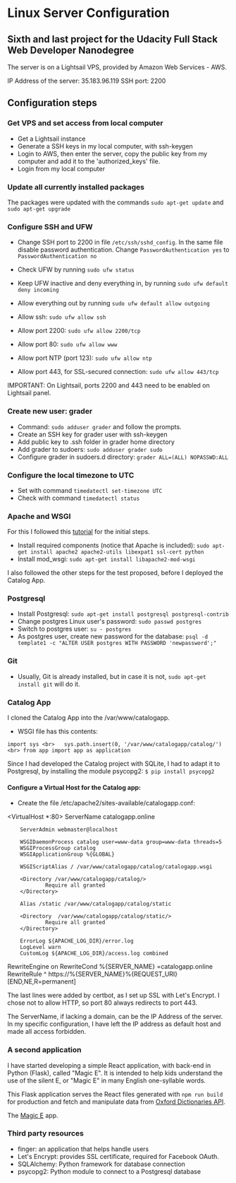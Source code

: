 # Linux Server Configuration
## Sixth and last project for the Udacity Full Stack Web Developer Nanodegree

The server is on a Lightsail VPS, provided by Amazon Web Services - AWS.

IP Address of the server: 35.183.96.119
SSH port: 2200

## Configuration steps

### Get VPS and set access from local computer

 - Get a Lightsail instance
 - Generate a SSH keys in my local computer, with ssh-keygen
 - Login to AWS, then enter the server, copy the public key from my computer and add it to the 'authorized_keys' file.
 - Login from my local computer

### Update all currently installed packages
The packages were updated with the commands `sudo apt-get update` and `sudo apt-get upgrade`

### Configure SSH and UFW
- Change SSH port to 2200 in file `/etc/ssh/sshd_config`. In the same file disable password authentication. Change `PasswordAuthentication yes` to `PasswordAuthentication no`

- Check UFW by running `sudo ufw status`
- Keep UFW inactive and deny everything in, by running `sudo ufw default deny incoming`
- Allow everything out by running `sudo ufw default allow outgoing`
- Allow ssh: `sudo ufw allow ssh`
- Allow port 2200: `sudo ufw allow 2200/tcp`
- Allow port 80: `sudo ufw allow www`
- Allow port NTP (port 123): `sudo ufw allow ntp`
- Allow port 443, for SSL-secured connection: `sudo ufw allow 443/tcp`

IMPORTANT: On Lightsail, ports 2200 and 443 need to be enabled on Lightsail panel.

### Create new user: grader
- Command: `sudo adduser grader` and follow the prompts.
- Create an SSH key for grader user with ssh-keygen
- Add public key to .ssh folder in grader home directory
- Add grader to sudoers: `sudo adduser grader sudo`
- Configure grader in sudoers.d directory: `grader ALL=(ALL) NOPASSWD:ALL`

### Configure the local timezone to UTC

- Set with command `timedatectl set-timezone UTC`
- Check with command `timedatectl status`

### Apache and WSGI

For this I followed this [tutorial](https://devops.profitbricks.com/tutorials/install-and-configure-mod_wsgi-on-ubuntu-1604-1/) for the initial steps.
- Install required components (notice that Apache is included): `sudo apt-get install apache2 apache2-utils libexpat1 ssl-cert python`
- Install mod_wsgi: `sudo apt-get install libapache2-mod-wsgi`

I also followed the other steps for the test proposed, before I deployed the Catalog App.

### Postgresql

- Install Postgresql: `sudo apt-get install postgresql postgresql-contrib`
- Change postgres Linux user's password: `sudo passwd postgres`
- Switch to postgres user: `su - postgres`
- As postgres user, create new password for the database: `psql -d template1 -c "ALTER USER postgres WITH PASSWORD 'newpassword';"`

### Git
- Usually, Git is already installed, but in case it is not, `sudo apt-get install git` will do it.

### Catalog App

I cloned the Catalog App into the /var/www/catalogapp.
- WSGI file has this contents:

``import sys <br>  
sys.path.insert(0, '/var/www/catalogapp/catalog/') <br>
from app import app as application``

Since I had developed the Catalog project with SQLite, I had to adapt it to Postgresql, by installing the module psycopg2: `$ pip install psycopg2`

#### Configure a Virtual Host for the Catalog app:

- Create the file /etc/apache2/sites-available/catalogapp.conf:

<VirtualHost \*:80>
	ServerName catalogapp.online

        ServerAdmin webmaster@localhost

        WSGIDaemonProcess catalog user=www-data group=www-data threads=5
        WSGIProcessGroup catalog
        WSGIApplicationGroup %{GLOBAL}

        WSGIScriptAlias / /var/www/catalogapp/catalog/catalogapp.wsgi

        <Directory /var/www/catalogapp/catalog/>
                Require all granted
        </Directory>

        Alias /static /var/www/catalogapp/catalog/static

        <Directory  /var/www/catalogapp/catalog/static/>
                Require all granted
        </Directory>

        ErrorLog ${APACHE_LOG_DIR}/error.log
        LogLevel warn
        CustomLog ${APACHE_LOG_DIR}/access.log combined
RewriteEngine on
RewriteCond %{SERVER_NAME} =catalogapp.online
RewriteRule ^ https://%{SERVER_NAME}%{REQUEST_URI} [END,NE,R=permanent]
</VirtualHost>

The last lines were added by certbot, as I set up SSL with Let's Encrypt. I chose not to allow HTTP, so port 80 always redirects to port 443.

The ServerName, if lacking a domain, can be the IP Address of the server. In my specific configuration, I have left the IP address as default host and made all access forbidden.

### A second application

I have started developing a simple React application, with back-end in Python (Flask), called "Magic E". It is intended to help kids understand the use of the silent E, or "Magic E" in many English one-syllable words.

This Flask application serves the React files generated with `npm run build` for production and fetch and manipulate data from [Oxford Dictionaries API](https://developer.oxforddictionaries.com/).

The [Magic E](https://glalsp.com) app.

### Third party resources
- finger: an application that helps handle users
- Let's Encrypt: provides SSL certificate, required for Facebook OAuth.
- SQLAlchemy: Python framework for database connection
- psycopg2: Python module to connect to a Postgresql database

